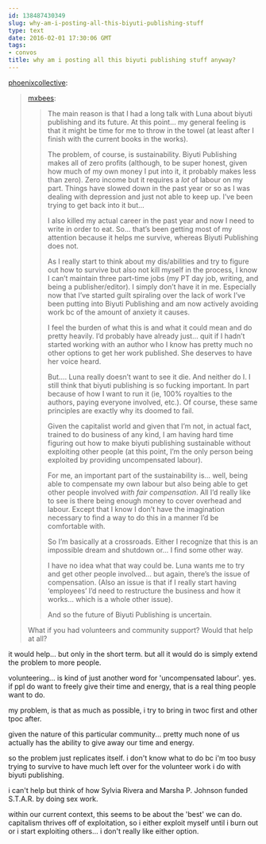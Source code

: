 ```yaml
---
id: 138487430349
slug: why-am-i-posting-all-this-biyuti-publishing-stuff
type: text
date: 2016-02-01 17:30:06 GMT
tags:
- convos
title: why am i posting all this biyuti publishing stuff anyway?
---
```

<p><a class="tumblr_blog" href="http://phoenixcollective.tumblr.com/post/138485781957">phoenixcollective</a>:</p>
<blockquote>
<p><a class="tumblr_blog" href="http://mxbees.tumblr.com/post/138485643954">mxbees</a>:</p>
<blockquote>
<p>The main reason is that I had a long talk with Luna about biyuti publishing and its future. At this point… my general feeling is that it might be time for me to throw in the towel (at least after I finish with the current books in the works).</p>

<p>The problem, of course, is sustainability. Biyuti Publishing makes all of zero profits (although, to be super honest, given how much of my own money I put into it, it probably makes less than zero). Zero income but it requires a <em>lot</em> of labour on my part. Things have slowed down in the past year or so as I was dealing with depression and just not able to keep up. I’ve been trying to get back into it but…</p>

<p>I also killed my actual career in the past year and now I need to write in order to eat. So… that’s been getting most of my attention because it helps me survive, whereas Biyuti Publishing does not.</p>

<p>As I really start to think about my dis/abilities and try to figure out how to survive but also not kill myself in the process, I know I can’t maintain three part-time jobs (my PT day job, writing, and being a publisher/editor). I simply don’t have it in me. Especially now that I’ve started guilt spiraling over the lack of work I’ve been putting into Biyuti Publishing and am now actively avoiding work bc of the amount of anxiety it causes.</p>

<p>I feel the burden of what this is and what it could mean and do pretty heavily. I’d probably have already just… quit if I hadn’t started working with an author who I know has pretty much no other options to get her work published. She deserves to have her voice heard.</p>

<p>But…. Luna really doesn’t want to see it die. And neither do I. I still think that biyuti publishing is so fucking important. In part because of how I want to run it (ie, 100% royalties to the authors, paying everyone involved, etc.). Of course, these same principles are exactly why its doomed to fail.</p>

<p>Given the capitalist world and given that I’m not, in actual fact, trained to do business of any kind, I am having hard time figuring out how to make biyuti publishing sustainable without exploiting other people (at this point, I’m the only person being exploited by providing uncompensated labour).</p>

<p>For me, an important part of the sustainability is… well, being able to compensate my own labour but also being able to get other people involved <em>with fair compensation</em>. All I’d really like to see is there being enough money to cover overhead and labour. Except that I know I don’t have the imagination necessary to find a way to do this in a manner I’d be comfortable with.</p>

<p>So I’m basically at a crossroads. Either I recognize that this is an impossible dream and shutdown or… I find some other way.</p>

<p>I have no idea what that way could be. Luna wants me to try and get other people involved… but again, there’s the issue of compensation. (Also an issue is that if I really start having ‘employees’ I’d need to restructure the business and how it works… which is a whole other issue).</p>

<p>And so the future of Biyuti Publishing is uncertain.</p>
</blockquote>
<p>What if you had volunteers and community support? Would that help at all?</p>
</blockquote>

it would help... but only in the short term. but all it would do is simply extend the problem to more people. 

volunteering... is kind of just another word for 'uncompensated labour'. yes. if ppl do want to freely give their time and energy, that is a real thing people want to do.

my problem, is that as much as possible, i try to bring in twoc first and other tpoc after. 

given the nature of this particular community... pretty much none of us actually has the ability to give away our time and energy. 

so the problem just replicates itself. i don't know what to do bc i'm too busy trying to survive to have much left over for the volunteer work i do with biyuti publishing.

i can't help but think of how Sylvia Rivera and Marsha P. Johnson funded S.T.A.R. by doing sex work. 

within our current context, this seems to be about the 'best' we can do. capitalism thrives off of exploitation, so i either exploit myself until i burn out or i start exploiting others... i don't really like either option.